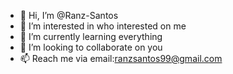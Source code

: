 - 👋 Hi, I’m @Ranz-Santos
- 👀 I’m interested in who interested on me
- 🌱 I’m currently learning everything
- 💞️ I’m looking to collaborate on you
- 📫 Reach me via email:ranzsantos99@gmail.com

<!---
Ranz-Santos/Ranz-Santos is a ✨ special ✨ repository because its `README.md` (this file) appears on your GitHub profile.
You can click the Preview link to take a look at your changes.
--->
